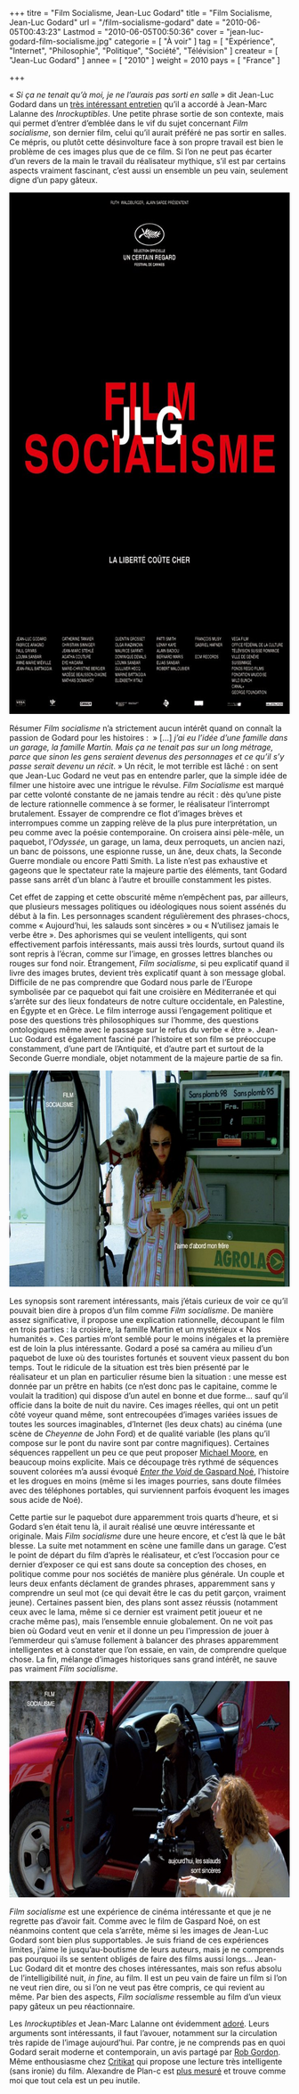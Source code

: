 +++
titre = "Film Socialisme, Jean-Luc Godard"
title = "Film Socialisme, Jean-Luc Godard"
url = "/film-socialisme-godard"
date = "2010-06-05T00:43:23"
Lastmod = "2010-06-05T00:50:36"
cover = "jean-luc-godard-film-socialisme.jpg"
categorie = [ "À voir" ]
tag = [ "Expérience", "Internet", "Philosophie", "Politique", "Société", "Télévision" ]
createur = [ "Jean-Luc Godard" ]
annee = [ "2010" ]
weight = 2010
pays = [ "France" ]

+++

<p>&laquo;&nbsp;<em>Si ça ne tenait qu’à moi, je ne l’aurais pas sorti en salle</em>&nbsp;&raquo; dit Jean-Luc Godard dans un <a href="http://blogs.lesinrocks.com/cannes2010/index.php/rencontres/le-droit-dauteur-un-auteur-na-que-des-devoirs-jean-luc-godard-00551">très intéressant entretien</a> qu&rsquo;il a accordé à Jean-Marc Lalanne des <em>Inrockuptibles</em>. Une petite phrase sortie de son contexte, mais qui permet d&rsquo;entrer d&rsquo;emblée dans le vif du sujet concernant <em>Film socialisme</em>, son dernier film, celui qu&rsquo;il aurait préféré ne pas sortir en salles. Ce mépris, ou plutôt cette désinvolture face à son propre travail est bien le problème de ces images plus que de ce film. Si l&rsquo;on ne peut pas écarter d&rsquo;un revers de la main le travail du réalisateur mythique, s&rsquo;il est par certains aspects vraiment fascinant, c&rsquo;est aussi un ensemble un peu vain, seulement digne d&rsquo;un papy gâteux.</p>
<p><a href="http://www.allocine.fr/film/fichefilm_gen_cfilm=134750.html"> </a></p>
<p style="text-align: center;"><a href="http://www.allocine.fr/film/fichefilm_gen_cfilm=134750.html" target="_blank"></a></p>
<p><a href="http://www.allocine.fr/film/fichefilm_gen_cfilm=134750.html" target="_blank"></p>
<div style="text-align: center;"><img class="aligncenter" src="film-socialisme-godard.jpg" border="0" alt="film-socialisme-godard.jpg" width="690" height="936" /></div>
<p></a></p>
<p>Résumer <em>Film socialisme</em> n&rsquo;a strictement aucun intérêt quand on connaît la passion de Godard pour les histoires : &nbsp;&raquo; […] <em>j’ai eu l’idée d’une famille dans un garage, la famille Martin. Mais ça ne tenait pas sur un long métrage, parce que sinon les gens seraient devenus des personnages et ce qu’il s’y passe serait devenu un récit</em>.&nbsp;&raquo; Un récit, le mot terrible est lâché : on sent que Jean-Luc Godard ne veut pas en entendre parler, que la simple idée de filmer une histoire avec une intrigue le révulse. <em>Film Socialisme</em> est marqué par cette volonté constante de ne jamais tendre au récit : dès qu&rsquo;une piste de lecture rationnelle commence à se former, le réalisateur l&rsquo;interrompt brutalement. Essayer de comprendre ce flot d&rsquo;images brèves et interrompues comme un zapping relève de la plus pure interprétation, un peu comme avec la poésie contemporaine. On croisera ainsi pèle-mêle, un paquebot, l&rsquo;<em>Odyssée</em>, un garage, un lama, deux perroquets, un ancien nazi, un banc de poissons, une espionne russe, un âne, deux chats, la Seconde Guerre mondiale ou encore Patti Smith. La liste n&rsquo;est pas exhaustive et gageons que le spectateur rate la majeure partie des éléments, tant Godard passe sans arrêt d&rsquo;un blanc à l&rsquo;autre et brouille constamment les pistes.</p>
<p>Cet effet de zapping et cette obscurité même n&rsquo;empêchent pas, par ailleurs, que plusieurs messages politiques ou idéologiques nous soient assénés du début à la fin. Les personnages scandent régulièrement des phrases-chocs, comme &laquo;&nbsp;Aujourd&rsquo;hui, les salauds sont sincères&nbsp;&raquo; ou &laquo;&nbsp;N&rsquo;utilisez jamais le verbe être&nbsp;&raquo;. Des aphorismes qui se veulent intelligents, qui sont effectivement parfois intéressants, mais aussi très lourds, surtout quand ils sont repris à l&rsquo;écran, comme sur l&rsquo;image, en grosses lettres blanches ou rouges sur fond noir. Étrangement, <em>Film socialisme</em>, si peu explicatif quand il livre des images brutes, devient très explicatif quant à son message global. Difficile de ne pas comprendre que Godard nous parle de l&rsquo;Europe symbolisée par ce paquebot qui fait une croisière en Méditerranée et qui s&rsquo;arrête sur des lieux fondateurs de notre culture occidentale, en Palestine, en Égypte et en Grèce. Le film interroge aussi l&rsquo;engagement politique et pose des questions très philosophiques sur l&rsquo;homme, des questions ontologiques même avec le passage sur le refus du verbe &laquo;&nbsp;être&nbsp;&raquo;. Jean-Luc Godard est également fasciné par l&rsquo;histoire et son film se préoccupe constamment, d&rsquo;une part de l&rsquo;Antiquité, et d&rsquo;autre part et surtout de la Seconde Guerre mondiale, objet notamment de la majeure partie de sa fin.</p>
<div style="text-align: center;"><img class="aligncenter" src="godard-film-socialisme.jpg" border="0" alt="godard-film-socialisme.jpg" width="690" height="388" /></div>
<p>Les synopsis sont rarement intéressants, mais j&rsquo;étais curieux de voir ce qu&rsquo;il pouvait bien dire à propos d&rsquo;un film comme <em>Film socialisme</em>. De manière assez significative, il propose une explication rationnelle, découpant le film en trois parties : la croisière, la famille Martin et un mystérieux &laquo;&nbsp;Nos humanités&nbsp;&raquo;. Ces parties m&rsquo;ont semblé pour le moins inégales et la première est de loin la plus intéressante. Godard a posé sa caméra au milieu d&rsquo;un paquebot de luxe où des touristes fortunés et souvent vieux passent du bon temps. Tout le ridicule de la situation est très bien présenté par le réalisateur et un plan en particulier résume bien la situation : une messe est donnée par un prêtre en habits (ce n&rsquo;est donc pas le capitaine, comme le voulait la tradition) qui dispose d&rsquo;un autel en bonne et due forme… sauf qu&rsquo;il officie dans la boite de nuit du navire. Ces images réelles, qui ont un petit côté voyeur quand même, sont entrecoupées d&rsquo;images variées issues de toutes les sources imaginables, d&rsquo;Internet (les deux chats) au cinéma (une scène de <em>Cheyenne</em> de John Ford) et de qualité variable (les plans qu&rsquo;il compose sur le pont du navire sont par contre magnifiques). Certaines séquences rappellent un peu ce que peut proposer <a href="http://voiretmanger.fr/createur/michael-moore/">Michael Moore</a>, en beaucoup moins explicite. Mais ce découpage très rythmé de séquences souvent colorées m&rsquo;a aussi évoqué <a href="http://voiretmanger.fr/2010/05/04/enter-the-void-noe/"><em>Enter the Void</em> de Gaspard Noé</a>, l&rsquo;histoire et les drogues en moins (même si les images pourries, sans doute filmées avec des téléphones portables, qui surviennent parfois évoquent les images sous acide de Noé).</p>
<p>Cette partie sur le paquebot dure apparemment trois quarts d&rsquo;heure, et si Godard s&rsquo;en était tenu là, il aurait réalisé une œuvre intéressante et originale. Mais <em>Film socialisme </em>dure une heure encore, et c&rsquo;est là que le bât blesse. La suite met notamment en scène une famille dans un garage. C&rsquo;est le point de départ du film d&rsquo;après le réalisateur, et c&rsquo;est l&rsquo;occasion pour ce dernier d&rsquo;exposer ce qui est sans doute sa conception des choses, en politique comme pour nos sociétés de manière plus générale. Un couple et leurs deux enfants déclament de grandes phrases, apparemment sans y comprendre un seul mot (ce qui devait être le cas du petit garçon, vraiment jeune). Certaines passent bien, des plans sont assez réussis (notamment ceux avec le lama, même si ce dernier est vraiment petit joueur et ne crache même pas), mais l&rsquo;ensemble ennuie globalement. On ne voit pas bien où Godard veut en venir et il donne un peu l&rsquo;impression de jouer à l&rsquo;emmerdeur qui s&rsquo;amuse follement à balancer des phrases apparemment intelligentes et à constater que l&rsquo;on essaie, en vain, de comprendre quelque chose. La fin, mélange d&rsquo;images historiques sans grand intérêt, ne sauve pas vraiment <em>Film socialisme</em>.</p>
<div style="text-align: center;"><img class="aligncenter" src="jlg-film-socialisme.jpg" border="0" alt="jlg-film-socialisme.jpg" width="690" height="388" /></div>
<p><em>Film socialisme</em> est une expérience de cinéma intéressante et que je ne regrette pas d&rsquo;avoir fait. Comme avec le film de Gaspard Noé, on est néanmoins content que cela s&rsquo;arrête, même si les images de Jean-Luc Godard sont bien plus supportables. Je suis friand de ces expériences limites, j&rsquo;aime le jusqu&rsquo;au-boutisme de leurs auteurs, mais je ne comprends pas pourquoi ils se sentent obligés de faire des films aussi longs… Jean-Luc Godard dit et montre des choses intéressantes, mais son refus absolu de l&rsquo;intelligibilité nuit, <em>in fine</em>, au film. Il est un peu vain de faire un film si l&rsquo;on ne veut rien dire, ou si l&rsquo;on ne veut pas être compris, ce qui revient au même. Par bien des aspects, <em>Film socialisme</em> ressemble au film d&rsquo;un vieux papy gâteux un peu réactionnaire.</p>
<p>Les <em>Inrockuptibles</em> et Jean-Marc Lalanne ont évidemment <a href="http://www.lesinrocks.com/cine/cinema-article/t/44989/date/2010-05-14/article/film-socialisme/">adoré</a>. Leurs arguments sont intéressants, il faut l&rsquo;avouer, notamment sur la circulation très rapide de l&rsquo;image aujourd&rsquo;hui. Par contre, je ne comprends pas en quoi Godard serait moderne et contemporain, un avis partagé par <a href="http://www.toujoursraison.com/2010/05/film-socialisme.html">Rob Gordon</a>. Même enthousiasme chez <a href="http://www.critikat.com/Film-Socialisme.html">Critikat</a> qui propose une lecture très intelligente (sans ironie) du film. Alexandre de Plan-c est <a href="http://www.plan-c.fr/article-film-socialisme-l-art-de-la-disharmonie-51066569.html">plus mesuré</a> et trouve comme moi que tout cela est un peu inutile.</p>

